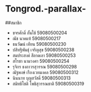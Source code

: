 # Tongrod.-parallax-

##สมาชิก
- ขจรศักดิ์ กั้นใช้ 59080500204
- ณัช นาคแท้ 59080500217
- ธนวัฒน์ เทียน 59080500230
- ปสิทฐิพันธุ์ เจริญสุข 59080500238
- สมประสงค์ สีลาดเลา 59080500253
- สโรชา นามวงศา 59080500254
- รุจิกร ธงถาวรสุวรรณ 59080500298
- ณัฐพงษ์ เรืองเวทมงคล 59080500312
- นินนาท บุญสวัสดิ์ 59080500313
- สมิทธิโชติ โพธิสุวรรณชาติ 59080500319
